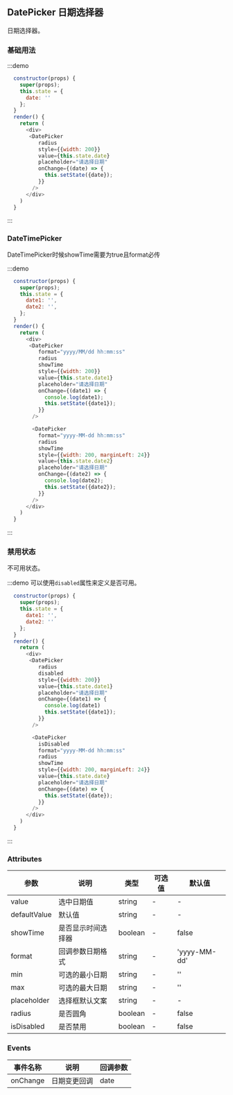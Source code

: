 ## DatePicker 日期选择器
日期选择器。

### 基础用法

:::demo

```js
  constructor(props) {
    super(props);
    this.state = {
      date: ''
    };
  }
  render() {
    return (
      <div>
       <DatePicker
          radius
          style={{width: 200}}
          value={this.state.date}
          placeholder="请选择日期"
          onChange={(date) => {
            this.setState({date});
          }}
        />
      </div>
    )
  }
```
:::

### DateTimePicker

DateTimePicker时候showTime需要为true且format必传

:::demo

```js
  constructor(props) {
    super(props);
    this.state = {
      date1: '',
      date2: '',
    };
  }
  render() {
    return (
      <div>
       <DatePicker
          format="yyyy/MM/dd hh:mm:ss"
          radius
          showTime
          style={{width: 200}}
          value={this.state.date1}
          placeholder="请选择日期"
          onChange={(date1) => {
            console.log(date1);
            this.setState({date1});
          }}
        />

        <DatePicker
          format="yyyy-MM-dd hh:mm:ss"
          radius
          showTime
          style={{width: 200, marginLeft: 24}}
          value={this.state.date2}
          placeholder="请选择日期"
          onChange={(date2) => {
            console.log(date2);
            this.setState({date2});
          }}
        />
      </div>
    )
  }
```
:::

### 禁用状态

不可用状态。

:::demo 可以使用`disabled`属性来定义是否可用。

```js
  constructor(props) {
    super(props);
    this.state = {
      date1: '',
      date2: ''
    };
  }
  render() {
    return (
      <div>
       <DatePicker
          radius
          disabled
          style={{width: 200}}
          value={this.state.date1}
          placeholder="请选择日期"
          onChange={(date1) => {
            console.log(date1)
            this.setState({date1});
          }}
        />

        <DatePicker
          isDisabled
          format="yyyy-MM-dd hh:mm:ss"
          radius
          showTime
          style={{width: 200, marginLeft: 24}}
          value={this.state.date}
          placeholder="请选择日期"
          onChange={(date) => {
            this.setState({date});
          }}
        />
      </div>
    )
  }
```
:::



### Attributes
| 参数      | 说明    | 类型      | 可选值       | 默认值   |
|---------- |-------- |---------- |-------------  |-------- |
| value     | 选中日期值   | string |   -   |    -   |
| defaultValue  | 默认值 | string |   -   |    -   |
| showTime | 是否显示时间选择器 | boolean | - | false |
| format  | 回调参数日期格式 | string |   -   |    'yyyy-MM-dd'   |
| min  | 可选的最小日期 | string |   -   |    ''   |
| max  | 可选的最大日期 | string |   -   |    ''   |
| placeholder | 选择框默认文案 | string |   -   |   -  |
| radius | 是否圆角 | boolean |   -   |   false  |
| isDisabled | 是否禁用 | boolean |   -   |   false  |



### Events
| 事件名称 | 说明 | 回调参数 |
|---------- |-------- |---------- |
| onChange | 日期变更回调 |  date |
